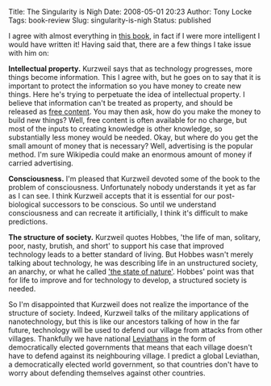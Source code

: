Title: The Singularity is Nigh
Date: 2008-05-01 20:23
Author: Tony Locke
Tags: book-review
Slug: singularity-is-nigh
Status: published

I agree with almost everything in [this book](http://en.wikipedia.org/wiki/The_Singularity_Is_Near), in fact if I were more intelligent I would have written it! Having said that, there are a few things I take issue with him on:  
  
**Intellectual property.** Kurzweil says that as technology progresses, more things become information. This I agree with, but he goes on to say that it is important to protect the information so you have money to create new things. Here he's trying to perpetuate the idea of intellectual property. I believe that information can't be treated as property, and should be released as [free content](http://en.wikipedia.org/wiki/Free_content). You may then ask, how do you make the money to build new things? Well, free content is often available for no charge, but most of the inputs to creating knowledge is other knowledge, so substantially less money would be needed. Okay, but where do you get the small amount of money that is necessary? Well, advertising is the popular method. I'm sure Wikipedia could make an enormous amount of money if carried advertising.  
  
**Consciousness.** I'm pleased that Kurzweil devoted some of the book to the problem of consciousness. Unfortunately nobody understands it yet as far as I can see. I think Kurzweil accepts that it is essential for our post-biological successors to be conscious. So until we understand consciousness and can recreate it artificially, I think it's difficult to make predictions.  
  
**The structure of society.** Kurzweil quotes Hobbes, 'the life of man, solitary, poor, nasty, brutish, and short' to support his case that improved technology leads to a better standard of living. But Hobbes wasn't merely talking about technology, he was describing life in an unstructured society, an anarchy, or what he called ['the state of nature'](http://en.wikipedia.org/wiki/Leviathan_%28book%29#Part_I:_Of_Man). Hobbes' point was that for life to improve and for technology to develop, a structured society is needed.  
  
So I'm disappointed that Kurzweil does not realize the importance of the structure of society. Indeed, Kurzweil talks of the military applications of nanotechnology, but this is like our ancestors talking of how in the far future, technology will be used to defend our village from attacks from other villages. Thankfully we have national [Leviathans](http://en.wikipedia.org/wiki/Leviathan_%28book%29) in the form of democratically elected governments that means that each village doesn't have to defend against its neighbouring village. I predict a global Leviathan, a democratically elected world government, so that countries don't have to worry about defending themselves against other countries.
